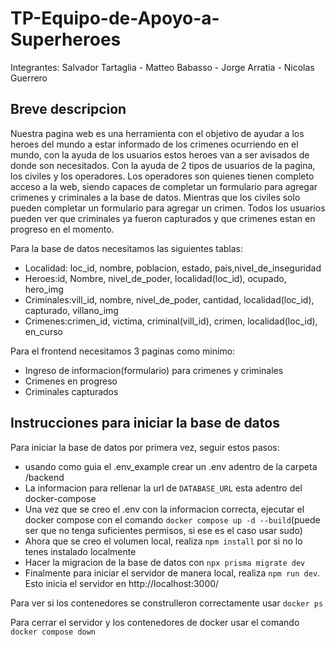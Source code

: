 # TP-Equipo-de-Apoyo-a-Superheroes
Integrantes: Salvador Tartaglia - Matteo Babasso - Jorge Arratia - Nicolas Guerrero

## Breve descripcion
Nuestra pagina web es una herramienta con el objetivo de ayudar a los heroes del mundo a estar informado de los crimenes ocurriendo en el mundo, con la ayuda de los usuarios estos heroes van a ser avisados de donde son necesitados. Con la ayuda de 2 tipos de usuarios de la pagina, los civiles y los operadores. Los operadores son quienes tienen completo acceso a la web, siendo capaces de completar un formulario para agregar crimenes y criminales a la base de datos. Mientras que los civiles solo pueden completar un formulario para agregar un crimen. Todos los usuarios pueden ver que criminales ya fueron capturados y que crimenes estan en progreso en el momento.

Para la base de datos necesitamos las siguientes tablas:
- Localidad: loc_id, nombre, poblacion, estado, pais,nivel_de_inseguridad
- Heroes:id, Nombre, nivel_de_poder, localidad(loc_id), ocupado, hero_img
- Criminales:vill_id, nombre, nivel_de_poder, cantidad, localidad(loc_id), capturado, villano_img
- Crimenes:crimen_id, victima, criminal(vill_id), crimen, localidad(loc_id), en_curso

Para el frontend necesitamos 3 paginas como minimo:
- Ingreso de informacion(formulario) para crimenes y criminales
- Crimenes en progreso
- Criminales capturados

## Instrucciones para iniciar la base de datos
Para iniciar la base de datos por primera vez, seguir estos pasos:

- usando como guia el .env_example crear un .env adentro de la carpeta /backend
- La informacion para rellenar la url de `DATABASE_URL` esta adentro del docker-compose
- Una vez que se creo el .env con la informacion correcta, ejecutar el docker compose con el comando `docker compose up -d --build`(puede ser que no tenga suficientes permisos, si ese es el caso usar sudo)
- Ahora que se creo el volumen local, realiza `npm install` por si no lo tenes instalado localmente
- Hacer la migracion de la base de datos con `npx prisma migrate dev`
- Finalmente para iniciar el servidor de manera local, realiza `npm run dev`. Esto inicia el servidor en http://localhost:3000/

Para ver si los contenedores se construlleron correctamente usar `docker ps`

Para cerrar el servidor y los contenedores de docker usar el comando `docker compose down`
